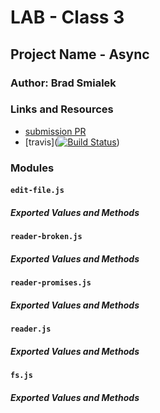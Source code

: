  # LAB - Class 3

## Project Name - Async

### Author: Brad Smialek

### Links and Resources
* [submission PR](https://github.com/brad-smialek-401-advanced-javascript/lab-class-3/pull/2)
* [travis]([![Build Status](https://www.travis-ci.com/brad-smialek-401-advanced-javascript/lab-class-3.svg?branch=master)](https://www.travis-ci.com/brad-smialek-401-advanced-javascript/lab-class-3))


### Modules
#### `edit-file.js` 
##### Exported Values and Methods


#### `reader-broken.js` 
##### Exported Values and Methods

#### `reader-promises.js` 
##### Exported Values and Methods

#### `reader.js` 
##### Exported Values and Methods

#### `fs.js` 
##### Exported Values and Methods
